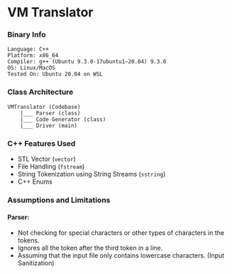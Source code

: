 # VM Translator

### Binary Info

```
Language: C++
Platform: x86_64
Compiler: g++ (Ubuntu 9.3.0-17ubuntu1~20.04) 9.3.0
OS: Linux/MacOS
Tested On: Ubuntu 20.04 on WSL
```


### Class Architecture

```text
VMTranslator (Codebase)
    |___ Parser (class)
    |___ Code Generator (class)
    |___ Driver (main)
```

### C++ Features Used

- STL Vector (`vector`)
- File Handling (`fstream`)
- String Tokenization using String Streams (`sstring`)
- C++ Enums

### Assumptions and Limitations

#### Parser:

- Not checking for special characters or other types of characters in the tokens.
- Ignores all the token after the third token in a line.
- Assuming that the input file only contains lowercase characters. (Input Sanitization)